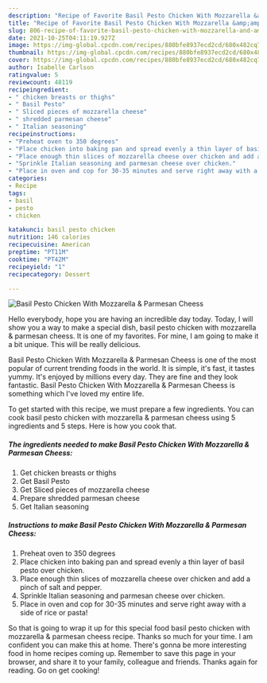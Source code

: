 ```yaml
---
description: "Recipe of Favorite Basil Pesto Chicken With Mozzarella &amp;amp; Parmesan Cheess"
title: "Recipe of Favorite Basil Pesto Chicken With Mozzarella &amp;amp; Parmesan Cheess"
slug: 806-recipe-of-favorite-basil-pesto-chicken-with-mozzarella-and-amp-parmesan-cheess
date: 2021-10-25T04:11:19.927Z
image: https://img-global.cpcdn.com/recipes/880bfe8937ecd2cd/680x482cq70/basil-pesto-chicken-with-mozzarella-parmesan-cheess-recipe-main-photo.jpg
thumbnail: https://img-global.cpcdn.com/recipes/880bfe8937ecd2cd/680x482cq70/basil-pesto-chicken-with-mozzarella-parmesan-cheess-recipe-main-photo.jpg
cover: https://img-global.cpcdn.com/recipes/880bfe8937ecd2cd/680x482cq70/basil-pesto-chicken-with-mozzarella-parmesan-cheess-recipe-main-photo.jpg
author: Isabelle Carlson
ratingvalue: 5
reviewcount: 48119
recipeingredient:
- " chicken breasts or thighs"
- " Basil Pesto"
- " Sliced pieces of mozzarella cheese"
- " shredded parmesan cheese"
- " Italian seasoning"
recipeinstructions:
- "Preheat oven to 350 degrees"
- "Place chicken into baking pan and spread evenly a thin layer of basil pesto over chicken."
- "Place enough thin slices of mozzarella cheese over chicken and add a pinch of salt and pepper."
- "Sprinkle Italian seasoning and parmesan cheese over chicken."
- "Place in oven and cop for 30-35 minutes and serve right away with a side of rice or pasta!"
categories:
- Recipe
tags:
- basil
- pesto
- chicken

katakunci: basil pesto chicken 
nutrition: 146 calories
recipecuisine: American
preptime: "PT11M"
cooktime: "PT42M"
recipeyield: "1"
recipecategory: Dessert

---
```



![Basil Pesto Chicken With Mozzarella &amp; Parmesan Cheess](https://img-global.cpcdn.com/recipes/880bfe8937ecd2cd/680x482cq70/basil-pesto-chicken-with-mozzarella-parmesan-cheess-recipe-main-photo.jpg)

Hello everybody, hope you are having an incredible day today. Today, I will show you a way to make a special dish, basil pesto chicken with mozzarella &amp; parmesan cheess. It is one of my favorites. For mine, I am going to make it a bit unique. This will be really delicious.

Basil Pesto Chicken With Mozzarella &amp; Parmesan Cheess is one of the most popular of current trending foods in the world. It is simple, it's fast, it tastes yummy. It's enjoyed by millions every day. They are fine and they look fantastic. Basil Pesto Chicken With Mozzarella &amp; Parmesan Cheess is something which I've loved my entire life.




To get started with this recipe, we must prepare a few ingredients. You can cook basil pesto chicken with mozzarella &amp; parmesan cheess using 5 ingredients and 5 steps. Here is how you cook that.

<!--inarticleads1-->

##### The ingredients needed to make Basil Pesto Chicken With Mozzarella &amp; Parmesan Cheess:

1. Get  chicken breasts or thighs
1. Get  Basil Pesto
1. Get  Sliced pieces of mozzarella cheese
1. Prepare  shredded parmesan cheese
1. Get  Italian seasoning




<!--inarticleads2-->

##### Instructions to make Basil Pesto Chicken With Mozzarella &amp; Parmesan Cheess:

1. Preheat oven to 350 degrees
1. Place chicken into baking pan and spread evenly a thin layer of basil pesto over chicken.
1. Place enough thin slices of mozzarella cheese over chicken and add a pinch of salt and pepper.
1. Sprinkle Italian seasoning and parmesan cheese over chicken.
1. Place in oven and cop for 30-35 minutes and serve right away with a side of rice or pasta!




So that is going to wrap it up for this special food basil pesto chicken with mozzarella &amp; parmesan cheess recipe. Thanks so much for your time. I am confident you can make this at home. There's gonna be more interesting food in home recipes coming up. Remember to save this page in your browser, and share it to your family, colleague and friends. Thanks again for reading. Go on get cooking!
